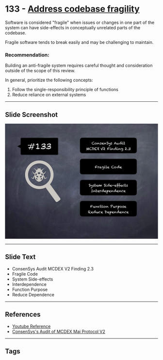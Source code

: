 
# 133 - [Address codebase fragility](./Address%20codebase%20fragility.md)

Software is considered "fragile" when issues or changes in one part of the system can have side-effects in conceptually unrelated parts of the codebase. 

Fragile software tends to break easily and may be challenging to maintain.
### Recommendation:
Building an anti-fragile system requires careful thought and consideration outside of the scope of this review. 

In general, prioritize the following concepts: 
1. Follow the single-responsibility principle of functions 
2. Reduce reliance on external systems
___
## Slide Screenshot
![133.jpg](../../images/8.%20Audit%20Findings%20201/133.jpg)
___
## Slide Text
- ConsenSys Audit MCDEX V2 Finding 2.3
- Fragile Code
- System Side-effects
- Interdependence
- Function Purpose
- Reduce Dependence
___
## References
- [Youtube Reference](https://youtu.be/yphqu2N35X4?t=698)
- [ConsenSys's Audit of MCDEX Mai Protocol V2](https://consensys.net/diligence/audits/2020/05/mcdex-mai-protocol-v2/#address-codebase-fragility)
___
## Tags
